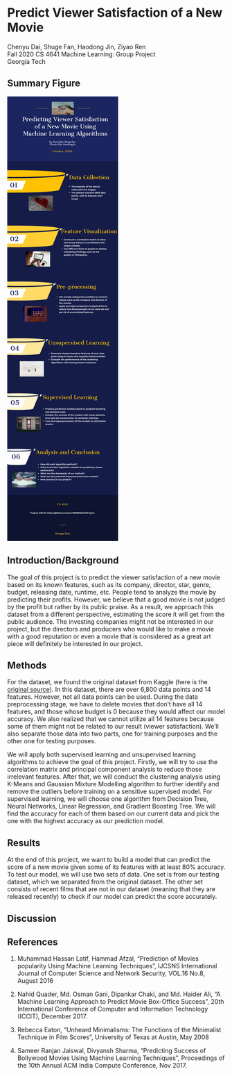 # Predict Viewer Satisfaction of a New Movie
Chenyu Dai, Shuge Fan, Haodong Jin, Ziyao Ren  <br />
Fall 2020 CS 4641 Machine Learning: Group Project  <br />
Georgia Tech

## Summary Figure
<img src="infographic.png"></img>
## Introduction/Background
The goal of this project is to predict the viewer satisfaction of a new movie based on its known features, such as its company, director, star, genre, budget, releasing date, runtime, etc. People tend to analyze the movie by predicting their profits. However, we believe that a good movie is not judged by the profit but rather by its public praise. As a result, we approach this dataset from a different perspective, estimating the score it will get from the public audience. The investing companies might not be interested in our project, but the directors and producers who would like to make a movie with a good reputation or even a movie that is considered as a great art piece will definitely be interested in our project. 

## Methods
For the dataset, we found the original dataset from Kaggle (here is the [original source](https://www.kaggle.com/danielgrijalvas/movies)). In this dataset, there are over 6,800 data points and 14 features. However, not all data points can be used. During the data preprocessing stage, we have to delete movies that don’t have all 14 features, and those whose budget is 0 because they would affect our model accuracy. We also realized that we cannot utilize all 14 features because some of them might not be related to our result (viewer satisfaction). We’ll also separate those data into two parts, one for training purposes and the other one for testing purposes.

We will apply both supervised learning and unsupervised learning algorithms to achieve the goal of this project. Firstly, we will try to use the correlation matrix and principal component analysis to reduce those irrelevant features. After that, we will conduct the clustering analysis using K-Means and Gaussian Mixture Modelling algorithm to further identify and remove the outliers before training on a sensitive supervised model. For supervised learning, we will choose one algorithm from Decision Tree, Neural Networks, Linear Regression, and Gradient Boosting Tree. We will find the accuracy for each of them based on our current data and pick the one with the highest accuracy as our prediction model. 

## Results
At the end of this project, we want to build a model that can predict the score of a new movie given some of its features with at least 80% accuracy. To test our model, we will use two sets of data. One set is from our testing dataset, which we separated from the original dataset. The other set consists of recent films that are not in our dataset (meaning that they are released recently) to check if our model can predict the score accurately. 

## Discussion

## References
1. Muhammad Hassan Latif, Hammad Afzal, “Prediction of Movies popularity Using Machine Learning Techniques”, IJCSNS International Journal of Computer Science and Network Security, VOL.16 No.8, August 2016 <br />

2. Nahid Quader, Md. Osman Gani, Dipankar Chaki, and Md. Haider Ali, “A Machine Learning Approach to Predict Movie Box-Office Success”, 20th International Conference of Computer and Information Technology (ICCIT), December 2017. <br />

3. Rebecca Eaton, “Unheard Minimalisms: The Functions of the Minimalist Technique in Film Scores”, University of Texas at Austin, May 2008 <br />

4. Sameer Ranjan Jaiswal, Divyansh Sharma, “Predicting Success of Bollywood Movies Using Machine Learning Techniques”, Proceedings of the 10th Annual ACM India Compute Conference, Nov 2017.

